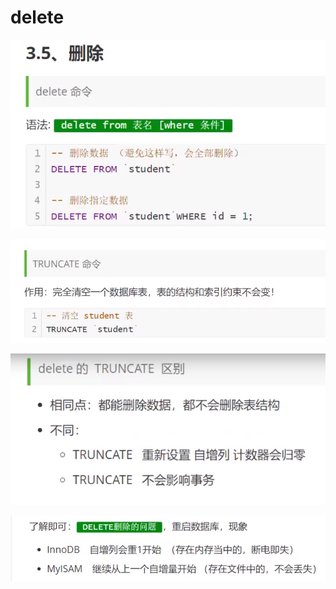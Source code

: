 # delete

![](../.gitbook/assets/image%20%288%29.png)

![](../.gitbook/assets/image%20%2812%29.png)

![](../.gitbook/assets/image%20%282%29.png)

![](../.gitbook/assets/image%20%2816%29.png)

